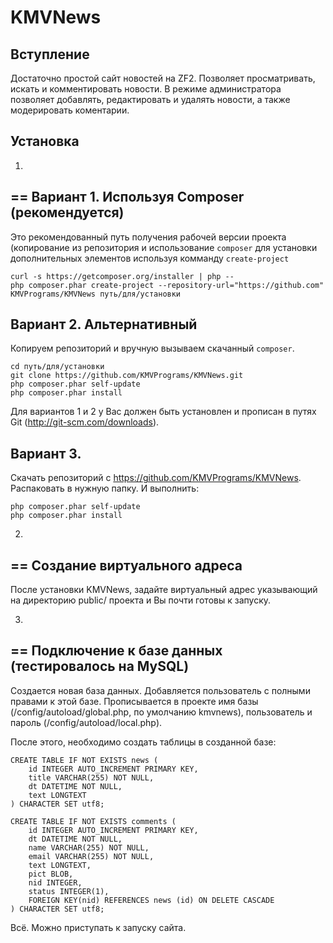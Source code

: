 KMVNews
=======

Вступление
----------
Достаточно простой сайт новостей на ZF2.
Позволяет просматривать, искать и комментировать новости.
В режиме администратора позволяет добавлять, редактировать и удалять новости,
а также модерировать коментарии.

Установка
---------

1)
==
Вариант 1. Используя Composer (рекомендуется)
---------------------------------------------
Это рекомендованный путь получения рабочей версии проекта (копирование из репозитория и
использование `composer` для установки дополнительных элементов используя комманду `create-project`

    curl -s https://getcomposer.org/installer | php --
    php composer.phar create-project --repository-url="https://github.com" KMVPrograms/KMVNews путь/для/установки

Вариант 2. Альтернативный
-------------------------
Копируем репозиторий и вручную вызываем скачанный `composer`.

    cd путь/для/установки
    git clone https://github.com/KMVPrograms/KMVNews.git
    php composer.phar self-update
    php composer.phar install

Для вариантов 1 и 2 у Вас должен быть установлен и прописан в путях Git (http://git-scm.com/downloads).

Вариант 3.
----------
Скачать репозиторий с https://github.com/KMVPrograms/KMVNews. Распаковать в нужную папку. И выполнить:

    php composer.phar self-update
    php composer.phar install

2)
==
Создание виртуального адреса
----------------------------
После установки KMVNews, задайте виртуальный адрес указывающий на директорию public/
проекта и Вы почти готовы к запуску.

3)
==
Подключение к базе данных (тестировалось на MySQL)
--------------------------------------------------
Создается новая база данных. Добавляется пользователь с полными правами к этой базе.
Прописывается в проекте имя базы (/config/autoload/global.php, по умолчанию kmvnews),
пользователь и пароль (/config/autoload/local.php).

После этого, необходимо создать таблицы в созданной базе:

    CREATE TABLE IF NOT EXISTS news (
        id INTEGER AUTO_INCREMENT PRIMARY KEY,
        title VARCHAR(255) NOT NULL,
        dt DATETIME NOT NULL,
        text LONGTEXT
    ) CHARACTER SET utf8;

    CREATE TABLE IF NOT EXISTS comments (
        id INTEGER AUTO_INCREMENT PRIMARY KEY,
        dt DATETIME NOT NULL,
        name VARCHAR(255) NOT NULL,
        email VARCHAR(255) NOT NULL,
        text LONGTEXT,
        pict BLOB,
        nid INTEGER,
        status INTEGER(1),
        FOREIGN KEY(nid) REFERENCES news (id) ON DELETE CASCADE
    ) CHARACTER SET utf8;

Всё. Можно приступать к запуску сайта.